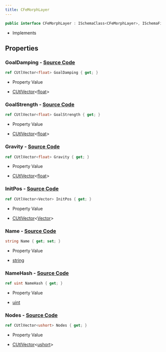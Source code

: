 ```yaml
---
title: CFeMorphLayer
---
```


```csharp
public interface CFeMorphLayer : ISchemaClass<CFeMorphLayer>, ISchemaField, ISchemaClass, INativeHandle
```

- Implements

## Properties

### **GoalDamping** - [Source Code](https://github.com/swiftly-solution/swiftlys2/blob/main/managed/src/SwiftlyS2.Generated/Schemas/Interfaces/CFeMorphLayer.cs#L28)

```csharp
ref CUtlVector<float> GoalDamping { get; }
```

- Property Value

- [CUtlVector](/docs/api/-1)<[float](https://learn.microsoft.com/dotnet/api/system.single)>

### **GoalStrength** - [Source Code](https://github.com/swiftly-solution/swiftlys2/blob/main/managed/src/SwiftlyS2.Generated/Schemas/Interfaces/CFeMorphLayer.cs#L26)

```csharp
ref CUtlVector<float> GoalStrength { get; }
```

- Property Value

- [CUtlVector](/docs/api/-1)<[float](https://learn.microsoft.com/dotnet/api/system.single)>

### **Gravity** - [Source Code](https://github.com/swiftly-solution/swiftlys2/blob/main/managed/src/SwiftlyS2.Generated/Schemas/Interfaces/CFeMorphLayer.cs#L24)

```csharp
ref CUtlVector<float> Gravity { get; }
```

- Property Value

- [CUtlVector](/docs/api/-1)<[float](https://learn.microsoft.com/dotnet/api/system.single)>

### **InitPos** - [Source Code](https://github.com/swiftly-solution/swiftlys2/blob/main/managed/src/SwiftlyS2.Generated/Schemas/Interfaces/CFeMorphLayer.cs#L22)

```csharp
ref CUtlVector<Vector> InitPos { get; }
```

- Property Value

- [CUtlVector](/docs/api/-1)<[Vector](/docs/api/shared/natives/vector)>

### **Name** - [Source Code](https://github.com/swiftly-solution/swiftlys2/blob/main/managed/src/SwiftlyS2.Generated/Schemas/Interfaces/CFeMorphLayer.cs#L16)

```csharp
string Name { get; set; }
```

- Property Value

- [string](https://learn.microsoft.com/dotnet/api/system.string)

### **NameHash** - [Source Code](https://github.com/swiftly-solution/swiftlys2/blob/main/managed/src/SwiftlyS2.Generated/Schemas/Interfaces/CFeMorphLayer.cs#L18)

```csharp
ref uint NameHash { get; }
```

- Property Value

- [uint](https://learn.microsoft.com/dotnet/api/system.uint32)

### **Nodes** - [Source Code](https://github.com/swiftly-solution/swiftlys2/blob/main/managed/src/SwiftlyS2.Generated/Schemas/Interfaces/CFeMorphLayer.cs#L20)

```csharp
ref CUtlVector<ushort> Nodes { get; }
```

- Property Value

- [CUtlVector](/docs/api/-1)<[ushort](https://learn.microsoft.com/dotnet/api/system.uint16)>

